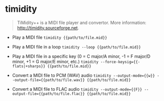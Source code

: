 # timidity
> TiMidity++ is a MIDI file player and convertor.
> More information: <http://timidity.sourceforge.net>.

- Play a MIDI file
`timidity {{path/to/file.mid}}`

- Play a MIDI file in a loop
`timidity --loop {{path/to/file.mid}}`

- Play a MIDI file in a specific key (0 = C major/A minor, -1 = F major/D minor, +1 = G major/E minor, etc.)
`timidity --force-keysig={{-flats|+sharps}} {{path/to/file.mid}}`

- Convert a MIDI file to PCM (WAV) audio
`timidity --output-mode={{w}} --output-file={{path/to/file.wav}} {{path/to/file.mid}}`

- Convert a MIDI file to FLAC audio
`timidity --output-mode={{F}} --output-file={{path/to/file.flac}} {{path/to/file.mid}}`

